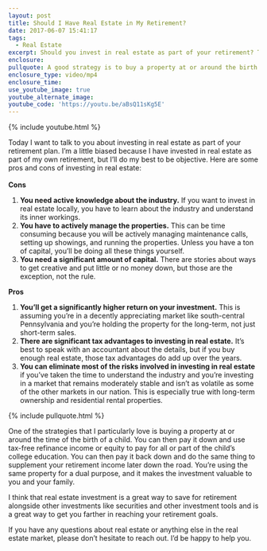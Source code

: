 ```yaml
---
layout: post
title: Should I Have Real Estate in My Retirement?
date: 2017-06-07 15:41:17
tags:
  - Real Estate
excerpt: Should you invest in real estate as part of your retirement? Today I’ve listed some pros and cons to help you decide if this is right for you.
enclosure:
pullquote: A good strategy is to buy a property at or around the birth of a child.
enclosure_type: video/mp4
enclosure_time:
use_youtube_image: true
youtube_alternate_image:
youtube_code: 'https://youtu.be/aBsQ11sKg5E'
---
```



{% include youtube.html %}

Today I want to talk to you about investing in real estate as part of your retirement plan. I’m a little biased because I have invested in real estate as part of my own retirement, but I’ll do my best to be objective. Here are some pros and cons of investing in real estate:
<br>
<br>**Cons**

1. **You need active knowledge about the industry.** If you want to invest in real estate locally, you have to learn about the industry and understand its inner workings.
2. **You have to actively manage the properties.** This can be time consuming because you will be actively managing maintenance calls, setting up showings, and running the properties. Unless you have a ton of capital, you’ll be doing all these things yourself.
3. **You need a significant amount of capital.** There are stories about ways to get creative and put little or no money down, but those are the exception, not the rule.

**Pros**

1. **You’ll get a significantly higher return on your investment.** This is assuming you’re in a decently appreciating market like south-central Pennsylvania and you’re holding the property for the long-term, not just short-term sales.
2. **There are significant tax advantages to investing in real estate.** It’s best to speak with an accountant about the details, but if you buy enough real estate, those tax advantages do add up over the years.
3. **You can eliminate most of the risks involved in investing in real estate** if you’ve taken the time to understand the industry and you’re investing in a market that remains moderately stable and isn’t as volatile as some of the other markets in our nation. This is especially true with long-term ownership and residential rental properties.

{% include pullquote.html %}

One of the strategies that I particularly love is buying a property at or around the time of the birth of a child. You can then pay it down and use tax-free refinance income or equity to pay for all or part of the child’s college education. You can then pay it back down and do the same thing to supplement your retirement income later down the road. You’re using the same property for a dual purpose, and it makes the investment valuable to you and your family.

I think that real estate investment is a great way to save for retirement alongside other investments like securities and other investment tools and is a great way to get you farther in reaching your retirement goals.

If you have any questions about real estate or anything else in the real estate market, please don’t hesitate to reach out. I’d be happy to help you.